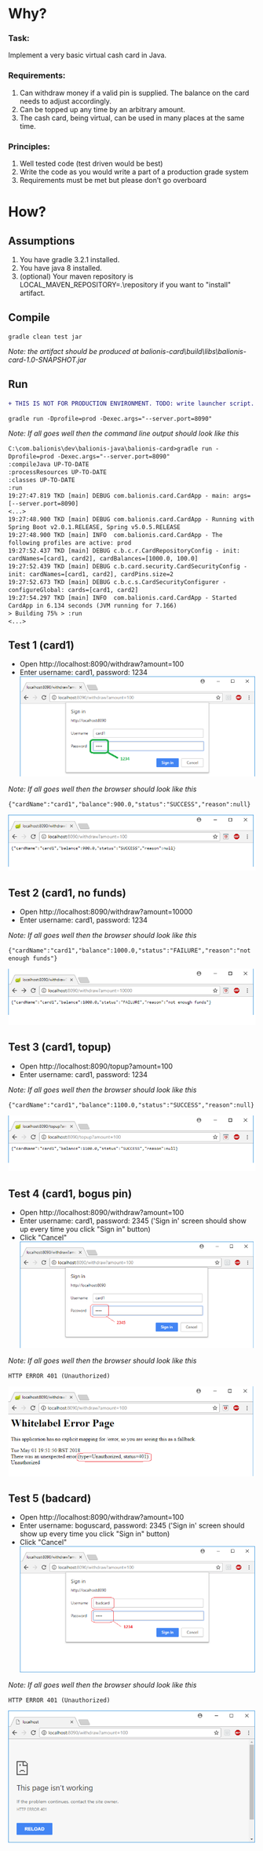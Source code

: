 # Why?

### Task:

Implement a very basic virtual cash card in Java.
 
### Requirements:
1. Can withdraw money if a valid pin is supplied. The balance on the card needs to adjust accordingly.
2. Can be topped up any time by an arbitrary amount.
3. The cash card, being virtual, can be used in many places at the same time.
 
### Principles:
1.  Well tested code (test driven would be best)
2.  Write the code as you would write a part of a production grade system
3.  Requirements must be met but please don’t go overboard

# How?

## Assumptions

1. You have gradle 3.2.1 installed.
2. You have java 8 installed.
3. (optional) Your maven repository is LOCAL_MAVEN_REPOSITORY=.\repository if you want to "install" artifact.

## Compile

```
gradle clean test jar
```

_Note: the artifact should be produced at balionis-card\build\libs\balionis-card-1.0-SNAPSHOT.jar_

## Run

```diff
+ THIS IS NOT FOR PRODUCTION ENVIRONMENT. TODO: write launcher script.
```

```
gradle run -Dprofile=prod -Dexec.args="--server.port=8090"
```

_Note: If all goes well then the command line output should look like this_
```
C:\com.balionis\dev\balionis-java\balionis-card>gradle run -Dprofile=prod -Dexec.args="--server.port=8090"
:compileJava UP-TO-DATE
:processResources UP-TO-DATE
:classes UP-TO-DATE
:run
19:27:47.819 TKD [main] DEBUG com.balionis.card.CardApp - main: args=[--server.port=8090]
<...>
19:27:48.900 TKD [main] DEBUG com.balionis.card.CardApp - Running with Spring Boot v2.0.1.RELEASE, Spring v5.0.5.RELEASE
19:27:48.900 TKD [main] INFO  com.balionis.card.CardApp - The following profiles are active: prod
19:27:52.437 TKD [main] DEBUG c.b.c.r.CardRepositoryConfig - init: cardNames=[card1, card2], cardBalances=[1000.0, 100.0]
19:27:52.439 TKD [main] DEBUG c.b.card.security.CardSecurityConfig - init: cardNames=[card1, card2], cardPins.size=2
19:27:52.673 TKD [main] DEBUG c.b.c.s.CardSecurityConfigurer - configureGlobal: cards=[card1, card2]
19:27:54.297 TKD [main] INFO  com.balionis.card.CardApp - Started CardApp in 6.134 seconds (JVM running for 7.166)
> Building 75% > :run
<...>
```

## Test 1 (card1)

* Open http://localhost:8090/withdraw?amount=100
* Enter username: card1, password: 1234
![alt text](docs/images/1_1.png "Test 1 (card1) Step 1")

_Note: If all goes well then the browser should look like this_
```
{"cardName":"card1","balance":900.0,"status":"SUCCESS","reason":null}
```
![alt text](docs/images/1_2.png "Test 1 (card1) Step 2")


## Test 2 (card1, no funds)

* Open http://localhost:8090/withdraw?amount=10000
* Enter username: card1, password: 1234

_Note: If all goes well then the browser should look like this_
```
{"cardName":"card1","balance":1000.0,"status":"FAILURE","reason":"not enough funds"}
```
![alt text](docs/images/2_2.png "Test 2 (card1, no funds) Step 2")

## Test 3 (card1, topup)

* Open http://localhost:8090/topup?amount=100
* Enter username: card1, password: 1234

_Note: If all goes well then the browser should look like this_
```
{"cardName":"card1","balance":1100.0,"status":"SUCCESS","reason":null}
```
![alt text](docs/images/3_2.png "Test 3 (card1, topup) Step 2")

## Test 4 (card1, bogus pin)

* Open http://localhost:8090/withdraw?amount=100
* Enter username: card1, password: 2345 ('Sign in' screen should show up every time you click "Sign in" button)
* Click "Cancel"
![alt text](docs/images/4_1.png "Test 4 (card1, badpin) Step 1")

_Note: If all goes well then the browser should look like this_
```
HTTP ERROR 401 (Unauthorized)
```
![alt text](docs/images/4_2.png "Test 4 (card1, badpin) Step 2")

## Test 5 (badcard)

* Open http://localhost:8090/withdraw?amount=100
* Enter username: boguscard, password: 2345 ('Sign in' screen should show up every time you click "Sign in" button)
* Click "Cancel"
![alt text](docs/images/5_1.png "Test 5 (badcard) Step 1")

_Note: If all goes well then the browser should look like this_
```
HTTP ERROR 401 (Unauthorized)
```
![alt text](docs/images/5_2.png "Test 5 (badcard) Step 2")
